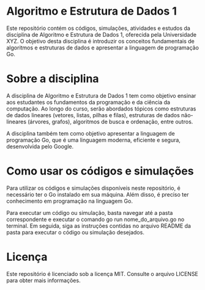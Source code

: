 # Algoritmo e Estrutura de Dados 1
Este repositório contém os códigos, simulações, atividades e estudos da disciplina de Algoritmo e Estrutura de Dados 1, oferecida pela Universidade XYZ. O objetivo desta disciplina é introduzir os conceitos fundamentais de algoritmos e estruturas de dados e apresentar a linguagem de programação Go.

# Sobre a disciplina
A disciplina de Algoritmo e Estrutura de Dados 1 tem como objetivo ensinar aos estudantes os fundamentos da programação e da ciência da computação. Ao longo do curso, serão abordados tópicos como estruturas de dados lineares (vetores, listas, pilhas e filas), estruturas de dados não-lineares (árvores, grafos), algoritmos de busca e ordenação, entre outros.

A disciplina também tem como objetivo apresentar a linguagem de programação Go, que é uma linguagem moderna, eficiente e segura, desenvolvida pelo Google.

# Como usar os códigos e simulações
Para utilizar os códigos e simulações disponíveis neste repositório, é necessário ter o Go instalado em sua máquina. Além disso, é preciso ter conhecimento em programação na linguagem Go.

Para executar um código ou simulação, basta navegar até a pasta correspondente e executar o comando go run nome_do_arquivo.go no terminal. Em seguida, siga as instruções contidas no arquivo README da pasta para executar o código ou simulação desejados.

# Licença
Este repositório é licenciado sob a licença MIT. Consulte o arquivo LICENSE para obter mais informações.
